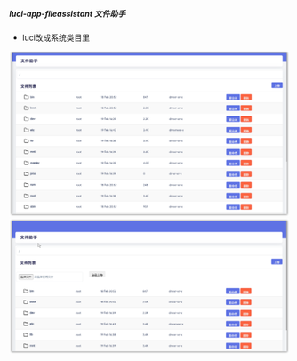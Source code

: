 ##### luci-app-fileassistant  文件助手

+ luci改成系统类目里

![软件图](https://raw.githubusercontent.com/kenzok8/kenzok8/main/screenshot/fileassistant.png)
![软件图](https://raw.githubusercontent.com/kenzok8/kenzok8/main/screenshot/fileassistant1.png)

